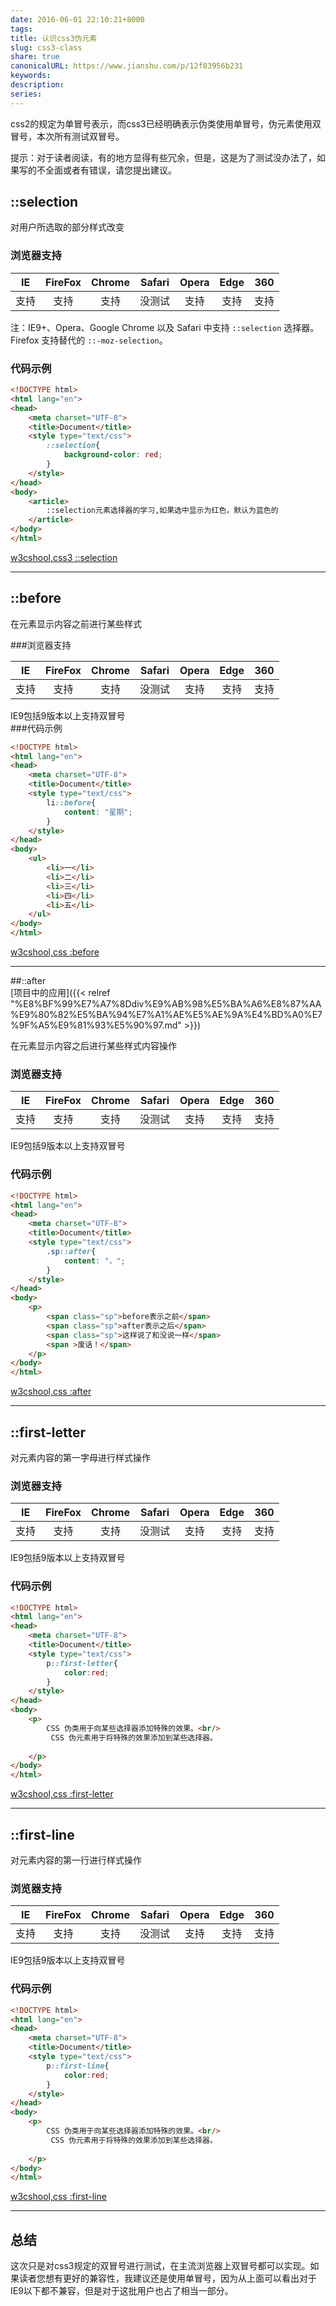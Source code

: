 ```yaml
---  
date: 2016-06-01 22:10:21+8000  
tags:   
title: 认识css3伪元素  
slug: css3-class  
share: true  
canonicalURL: https://www.jianshu.com/p/12f83956b231  
keywords:   
description:   
series:   
---  
```

  
css2的规定为单冒号表示，而css3已经明确表示伪类使用单冒号，伪元素使用双冒号，本次所有测试双冒号。  
  
提示：对于读者阅读，有的地方显得有些冗余，但是，这是为了测试没办法了，如果写的不全面或者有错误，请您提出建议。  
  
## ::selection  
对用户所选取的部分样式改变  
  
### 浏览器支持  
  
| IE | FireFox| Chrome |Safari|Opera|Edge|360|  
| :-: |:-:|:-:|:-:|:-:|:-:|:-:|  
| 支持 |支持 |支持 | 没测试 | 支持 |   支持 | 支持 |    
注：IE9+、Opera、Google Chrome 以及 Safari 中支持 `::selection` 选择器。  
Firefox 支持替代的 `::-moz-selection`。  
  
### 代码示例  
  
```html  
<!DOCTYPE html>  
<html lang="en">  
<head>  
	<meta charset="UTF-8">  
	<title>Document</title>  
	<style type="text/css">  
		::selection{  
			background-color: red;  
		}  
	</style>  
</head>  
<body>  
	<article>  
		::selection元素选择器的学习,如果选中显示为红色，默认为蓝色的  
	</article>  
</body>  
</html>   
```  
[w3cshool,css3 ::selection](http://www.w3school.com.cn/cssref/selector_selection.asp)  
***   
## ::before  
在元素显示内容之前进行某些样式  
  
###浏览器支持  
  
| IE | FireFox| Chrome |Safari|Opera|Edge|360|  
| :-: |:-:|:-:|:-:|:-:|:-:|:-:|  
| 支持 |支持 |支持 |没测试|支持  |支持 |支持 |  
IE9包括9版本以上支持双冒号  
###代码示例  
```html  
<!DOCTYPE html>  
<html lang="en">  
<head>  
	<meta charset="UTF-8">  
	<title>Document</title>  
	<style type="text/css">  
		li::before{  
			content: "星期";  
		}  
	</style>  
</head>  
<body>  
	<ul>  
		<li>一</li>  
		<li>二</li>  
		<li>三</li>  
		<li>四</li>  
		<li>五</li>  
	</ul>  
</body>  
</html>  
```  
[w3cshool,css :before](http://www.w3school.com.cn/cssref/selector_before.asp)  
***  
##::after  
[项目中的应用]({{< relref "%E8%BF%99%E7%A7%8Ddiv%E9%AB%98%E5%BA%A6%E8%87%AA%E9%80%82%E5%BA%94%E7%A1%AE%E5%AE%9A%E4%BD%A0%E7%9F%A5%E9%81%93%E5%90%97.md" >}})  
  
在元素显示内容之后进行某些样式内容操作  
### 浏览器支持  
  
| IE | FireFox| Chrome |Safari|Opera|Edge|360|  
| :-: |:-:|:-:|:-:|:-:|:-:|:-:|  
| 支持 |支持 |支持 |没测试|支持  |支持 |支持 |  
IE9包括9版本以上支持双冒号  
### 代码示例  
```html  
<!DOCTYPE html>  
<html lang="en">  
<head>  
	<meta charset="UTF-8">  
	<title>Document</title>  
	<style type="text/css">  
		.sp::after{  
			content: "，";  
		}  
	</style>  
</head>  
<body>  
	<p>  
		<span class="sp">before表示之前</span>  
		<span class="sp">after表示之后</span>  
		<span class="sp">这样说了和没说一样</span>  
		<span >废话！</span>  
	</p>  
</body>  
</html>  
```  
  
[w3cshool,css :after](http://www.w3school.com.cn/cssref/selector_after.asp)  
  
***  
## ::first-letter  
对元素内容的第一字母进行样式操作  
  
### 浏览器支持  
  
| IE | FireFox| Chrome |Safari|Opera|Edge|360|  
| :-: |:-:|:-:|:-:|:-:|:-:|:-:|  
| 支持 |支持 |支持 |没测试|支持  |支持 |支持 |  
IE9包括9版本以上支持双冒号  
### 代码示例  
```html  
<!DOCTYPE html>  
<html lang="en">  
<head>  
	<meta charset="UTF-8">  
	<title>Document</title>  
	<style type="text/css">  
		p::first-letter{  
			color:red;  
		}  
	</style>  
</head>  
<body>  
	<p>  
		CSS 伪类用于向某些选择器添加特殊的效果。<br/>  
		 CSS 伪元素用于将特殊的效果添加到某些选择器。  
  
	</p>  
</body>  
</html>  
```  
[w3cshool,css :first-letter](http://www.w3school.com.cn/cssref/selector_first-letter.asp)  
  
***  
## ::first-line  
对元素内容的第一行进行样式操作  
  
### 浏览器支持  
  
| IE | FireFox| Chrome |Safari|Opera|Edge|360|  
| :-: |:-:|:-:|:-:|:-:|:-:|:-:|  
| 支持 |支持 |支持 |没测试|支持  |支持 |支持 |  
IE9包括9版本以上支持双冒号  
### 代码示例  
```html  
<!DOCTYPE html>  
<html lang="en">  
<head>  
	<meta charset="UTF-8">  
	<title>Document</title>  
	<style type="text/css">  
		p::first-line{  
			color:red;  
		}  
	</style>  
</head>  
<body>  
	<p>  
		CSS 伪类用于向某些选择器添加特殊的效果。<br/>  
		 CSS 伪元素用于将特殊的效果添加到某些选择器。  
  
	</p>  
</body>  
</html>  
```  
[w3cshool,css :first-line](http://www.w3school.com.cn/cssref/selector_first-line.asp)  
***  
## 总结  
这次只是对css3规定的双冒号进行测试，在主流浏览器上双冒号都可以实现。如果读者您想有更好的兼容性，我建议还是使用单冒号，因为从上面可以看出对于IE9以下都不兼容，但是对于这批用户也占了相当一部分。